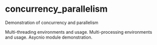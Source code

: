 # concurrency_parallelism
Demonstration of concurrency and parallelism

Multi-threading environments and usage.
Multi-processing environments and usage.
Asycnio module demonstration.
